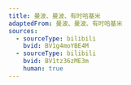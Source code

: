 ```yaml
---
title: 曼波、曼波、有时哈基米
adaptedFrom: 曼波、曼波、有时哈基米
sources:
  - sourceType: bilibili
    bvid: BV1g4moYBE4M
  - sourceType: bilibili
    bvid: BV1tz36zME3m
    human: true
---
```

